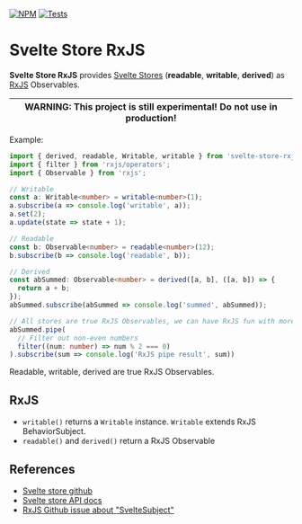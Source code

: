 [![NPM](https://img.shields.io/npm/v/svelte-store-rxjs)](https://www.npmjs.com/package/svelte-store-rxjs)
[![Tests](https://github.com/spierala/svelte-store-rxjs/actions/workflows/nodejs.yml/badge.svg)](https://github.com/spierala/svelte-store-rxjs/actions/workflows/nodejs.yml)

# Svelte Store RxJS

**Svelte Store RxJS** provides [Svelte Stores](https://svelte.dev/docs#svelte_store) (**readable**, **writable**, **derived**) as [RxJS](https://github.com/ReactiveX/rxjs) Observables.

| WARNING: This project is still experimental! Do not use in production! |
| --- |

Example:

```ts
import { derived, readable, Writable, writable } from 'svelte-store-rxjs';
import { filter } from 'rxjs/operators';
import { Observable } from 'rxjs';

// Writable
const a: Writable<number> = writable<number>(1);
a.subscribe(a => console.log('writable', a));
a.set(2);
a.update(state => state + 1);

// Readable
const b: Observable<number> = readable<number>(12);
b.subscribe(b => console.log('readable', b));

// Derived
const abSummed: Observable<number> = derived([a, b], ([a, b]) => {
  return a + b;
});
abSummed.subscribe(abSummed => console.log('summed', abSummed));

// All stores are true RxJS Observables, we can have RxJS fun with more than 100 RxJS operators :)
abSummed.pipe(
  // Filter out non-even numbers
  filter((num: number) => num % 2 === 0)
).subscribe(sum => console.log('RxJS pipe result', sum))
```
Readable, writable, derived are true RxJS Observables.

## RxJS
- `writable()` returns a `Writable` instance. `Writable` extends RxJS BehaviorSubject.
- `readable()` and `derived()` return a RxJS Observable

## References
- [Svelte store github](https://github.com/sveltejs/svelte/blob/master/src/runtime/store/index.ts)
- [Svelte store API docs](https://svelte.dev/docs#svelte_store)
- [RxJS Github issue about "SvelteSubject"](https://github.com/ReactiveX/rxjs/issues/4740#issuecomment-490601347)
